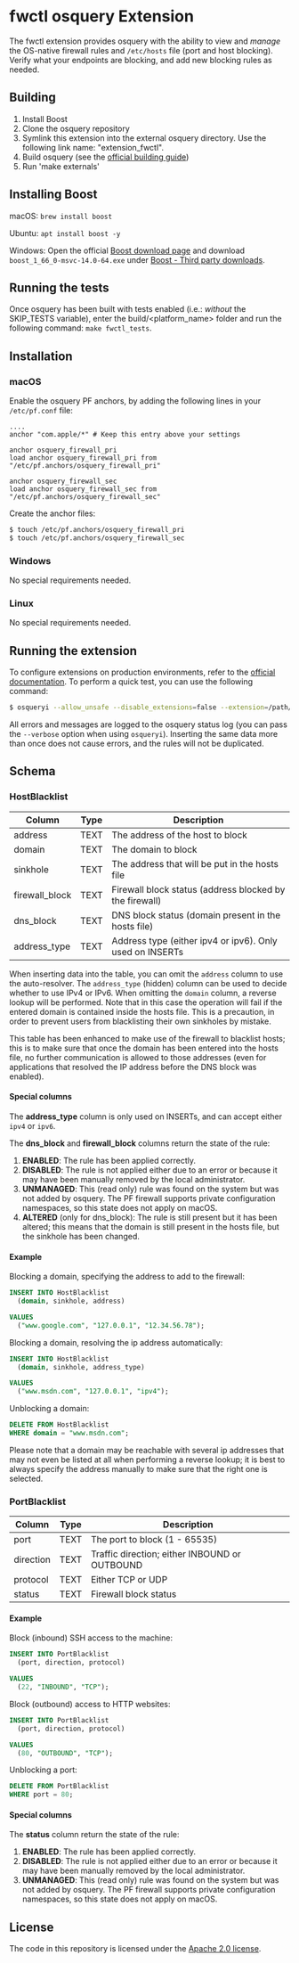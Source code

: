 # fwctl osquery Extension

The fwctl extension provides osquery with the ability to view and _manage_ the OS-native firewall rules and `/etc/hosts` file (port and host blocking). Verify what your endpoints are blocking, and add new blocking rules as needed.

## Building

1. Install Boost
2. Clone the osquery repository
3. Symlink this extension into the external osquery directory. Use the following link name: "extension_fwctl".
4. Build osquery (see the [official building guide](https://osquery.readthedocs.io/en/latest/development/building/))
5. Run 'make externals'

## Installing Boost

macOS: `brew install boost`

Ubuntu: `apt install boost -y`

Windows: Open the official [Boost download page](http://www.boost.org/users/download/) and download `boost_1_66_0-msvc-14.0-64.exe` under [Boost - Third party downloads](https://dl.bintray.com/boostorg/release/1.66.0/binaries/).

## Running the tests

Once osquery has been built with tests enabled (i.e.: *without* the SKIP_TESTS variable), enter the build/<platform_name> folder and run the following command: `make fwctl_tests`.

## Installation

### macOS

Enable the osquery PF anchors, by adding the following lines in your `/etc/pf.conf` file:

```
....
anchor "com.apple/*" # Keep this entry above your settings

anchor osquery_firewall_pri
load anchor osquery_firewall_pri from "/etc/pf.anchors/osquery_firewall_pri"

anchor osquery_firewall_sec
load anchor osquery_firewall_sec from "/etc/pf.anchors/osquery_firewall_sec"
```

Create the anchor files:

```bash
$ touch /etc/pf.anchors/osquery_firewall_pri
$ touch /etc/pf.anchors/osquery_firewall_sec
```

### Windows

No special requirements needed.

### Linux

No special requirements needed.

## Running the extension

To configure extensions on production environments, refer to the [official documentation](https://osquery.readthedocs.io/en/latest/deployment/extensions/). To perform a quick test, you can use the following command: 

```bash
$ osqueryi --allow_unsafe --disable_extensions=false --extension=/path/to/osquery/build/<platform_name>/extension_path.ext
```

All errors and messages are logged to the osquery status log (you can pass the `--verbose` option when using `osqueryi`). Inserting the same data more than once does not cause errors, and the rules will not be duplicated.

## Schema

### HostBlacklist

| Column         | Type | Description                                              |
|----------------|------|----------------------------------------------------------|
| address        | TEXT | The address of the host to block                         |
| domain         | TEXT | The domain to block                                      |
| sinkhole       | TEXT | The address that will be put in the hosts file           |
| firewall_block | TEXT | Firewall block status (address blocked by the firewall)  |
| dns_block      | TEXT | DNS block status (domain present in the hosts file)      |
| address_type   | TEXT | Address type (either ipv4 or ipv6). Only used on INSERTs |

When inserting data into the table, you can omit the `address` column to use the auto-resolver. The `address_type` (hidden) column can be used to decide whether to use IPv4 or IPv6. When omitting the `domain` column, a reverse lookup will be performed. Note that in this case the operation will fail if the entered domain is contained inside the hosts file. This is a precaution, in order to prevent users from blacklisting their own sinkholes by mistake.

This table has been enhanced to make use of the firewall to blacklist hosts; this is to make sure that once the domain has been entered into the hosts file, no further communication is allowed to those addresses (even for applications that resolved the IP address before the DNS block was enabled).

#### Special columns

The **address_type** column is only used on INSERTs, and can accept either `ipv4` or `ipv6`.

The **dns_block** and **firewall_block** columns return the state of the rule:
1. **ENABLED**: The rule has been applied correctly.
2. **DISABLED**: The rule is not applied either due to an error or because it may have been manually removed by the local administrator.
3. **UNMANAGED**: This (read only) rule was found on the system but was not added by osquery. The PF firewall supports private configuration namespaces, so this state does not apply on macOS.
4. **ALTERED** (only for dns_block): The rule is still present but it has been altered; this means that the domain is still present in the hosts file, but the sinkhole has been changed.

#### Example

Blocking a domain, specifying the address to add to the firewall:

``` sql
INSERT INTO HostBlacklist
  (domain, sinkhole, address)

VALUES
  ("www.google.com", "127.0.0.1", "12.34.56.78");
```

Blocking a domain, resolving the ip address automatically:

``` sql
INSERT INTO HostBlacklist
  (domain, sinkhole, address_type)

VALUES
  ("www.msdn.com", "127.0.0.1", "ipv4");
```

Unblocking a domain:

``` sql
DELETE FROM HostBlacklist
WHERE domain = "www.msdn.com";
```

Please note that a domain may be reachable with several ip addresses that may not even be listed at all when performing a reverse lookup; it is best to always specify the address manually to make sure that the right one is selected.

### PortBlacklist

| Column         | Type | Description                                    |
|----------------|------|------------------------------------------------|
| port           | TEXT | The port to block (1 - 65535)                  |
| direction      | TEXT | Traffic direction; either INBOUND or OUTBOUND  |
| protocol       | TEXT | Either TCP or UDP                              |
| status         | TEXT | Firewall block status                          |

#### Example

Block (inbound) SSH access to the machine:

``` sql
INSERT INTO PortBlacklist
  (port, direction, protocol)

VALUES
  (22, "INBOUND", "TCP");
```

Block (outbound) access to HTTP websites:

``` sql
INSERT INTO PortBlacklist
  (port, direction, protocol)

VALUES
  (80, "OUTBOUND", "TCP");
```

Unblocking a port:

``` sql
DELETE FROM PortBlacklist
WHERE port = 80;
```

#### Special columns

The **status** column return the state of the rule:

1. **ENABLED**: The rule has been applied correctly.
2. **DISABLED**: The rule is not applied either due to an error or because it may have been manually removed by the local administrator.
3. **UNMANAGED**: This (read only) rule was found on the system but was not added by osquery. The PF firewall supports private configuration namespaces, so this state does not apply on macOS.

## License

The code in this repository is licensed under the [Apache 2.0 license](../LICENSE).

